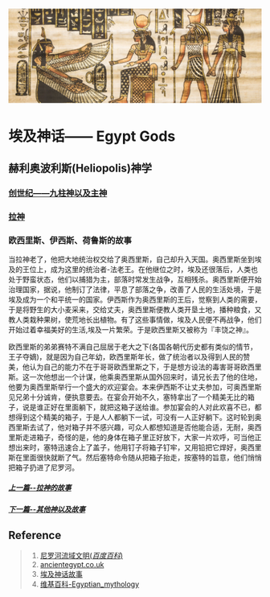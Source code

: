 ![Image](../../blog_imgs/egypt_bg.jpeg)

#  埃及神话—— Egypt Gods

## 赫利奥波利斯(**Heliopolis**)神学
### [创世纪——九柱神以及主神](Egypt_Gods_1-genesis.md)
###  [拉神](Egypt_Gods_2-ra.md)
### 欧西里斯、伊西斯、荷鲁斯的故事

当拉神老了，他把大地统治权交给了奥西里斯，自己却升入天国。奥西里斯坐到埃及的王位上，成为这里的统治者-法老王。在他继位之时，埃及还很落后，人类也处于野蛮状态，他们以捕猎为主，部落时常发生战争，互相残杀。奥西里斯便开始治理国家，据说，他制订了法律，平息了部落之争，改善了人民的生活处境，于是埃及成为一个和平统一的国家。伊西斯作为奥西里斯的王后，觉察到人类的需要，于是将野生的大小麦采来，交给丈夫，奥西里斯便教人类开垦土地，播种粮食，又教人类栽种果树，使荒地长出植物。有了这些事情做，埃及人民便不再战争，他们开始过着幸福美好的生活,埃及一片繁荣。于是欧西里斯又被称为『丰饶之神』。

 欧西里斯的弟弟赛特不满自己屈居于老大之下(各国各朝代历史都有类似的情节，王子夺嫡)，就是因为自己年幼，欧西里斯年长，做了统治者以及得到人民的赞美，他认为自己的能力不在于哥哥欧西里斯之下，于是想方设法的毒害哥哥欧西里斯。这一次他想出一个计谋，他乘奥西里斯从国外回来时，请兄长去了他的住地，他要为奥西里斯举行一个盛大的欢迎宴会。本来伊西斯不让丈夫参加，可奥西里斯见兄弟十分诚肯，便执意要去。在宴会开始不久，塞特拿出了一个精美无比的箱子，说是谁正好在里面躺下，就把这箱子送给谁。参加宴会的人对此欢喜不已，都想得到这个精美的箱子，于是人人都躺下一试，可没有一人正好躺下。这时轮到奥西里斯去试了，他对箱子并不感兴趣，可众人都想知道是否他能合适，无耐，奥西里斯走进箱子，奇怪的是，他的身体在箱子里正好放下，大家一片欢呼，可当他正想出来时，塞特迅速合上了盖子，他用钉子将箱子钉牢，又用铅把它焊好，奥西里斯在里面很快就断了气。然后塞特命令随从把箱子抬走，按塞特的旨意，他们悄悄把箱子扔进了尼罗河。


##### [ 上一篇--拉神的故事](Egypt_Gods_2-ra.md)
##### [ 下一篇--其他神以及故事](Egypt_Gods_4-othergods.md)

## Reference
> 1. [尼罗河流域文明(*百度百科*)](https://baike.baidu.com/item/%E5%8F%A4%E5%9F%83%E5%8F%8A%E6%96%87%E6%98%8E/744297?fromtitle=%E5%B0%BC%E7%BD%97%E6%B2%B3%E6%B5%81%E5%9F%9F%E6%96%87%E6%98%8E&fromid=3246788)
> 2. [ancientegypt.co.uk](http://www.ancientegypt.co.uk/gods/story/main.html)
> 3. [埃及神话故事](http://www.shenhuagushi.net/aijishenhua/list_52.html)
> 4. [维基百科-Egyptian_mythology](https://en.wikipedia.org/wiki/Egyptian_mythology)

